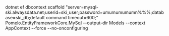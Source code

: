 dotnet ef dbcontext scaffold "server=mysql-ski.alwaysdata.net;userid=ski_user;password=umumumumumn%%%;database=ski_db;default command timeout=600;" Pomelo.EntityFrameworkCore.MySql --output-dir Models --context AppContext --force --no-onconfiguring